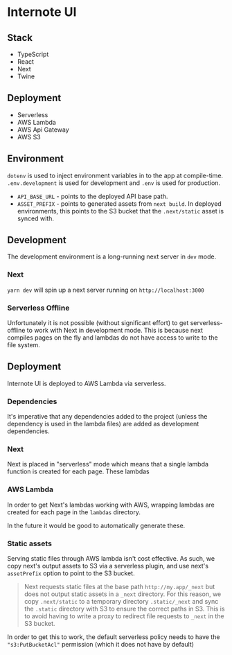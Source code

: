 # Internote UI

## Stack

- TypeScript
- React
- Next
- Twine

## Deployment

- Serverless
- AWS Lambda
- AWS Api Gateway
- AWS S3

## Environment

`dotenv` is used to inject environment variables in to the app at compile-time. `.env.development` is used for development and `.env` is used for production.

- `API_BASE_URL` - points to the deployed API base path.
- `ASSET_PREFIX` - points to generated assets from `next build`. In deployed environments, this points to the S3 bucket that the `.next/static` asset is synced with.

## Development

The development environment is a long-running next server in `dev` mode.

### Next

`yarn dev` will spin up a next server running on `http://localhost:3000`

### Serverless Offline

Unfortunately it is not possible (without significant effort) to get serverless-offline to work with Next in development mode. This is because next compiles pages on the fly and lambdas do not have access to write to the file system.

## Deployment

Internote UI is deployed to AWS Lambda via serverless.

### Dependencies

It's imperative that any dependencies added to the project (unless the dependency is used in the lambda files) are added as development dependencies.

### Next

Next is placed in "serverless" mode which means that a single lambda function is created for each page. These lambdas

### AWS Lambda

In order to get Next's lambdas working with AWS, wrapping lambdas are created for each page in the `lambdas` directory.

In the future it would be good to automatically generate these.

### Static assets

Serving static files through AWS lambda isn't cost effective. As such, we copy next's output assets to S3 via a serverless plugin, and use next's `assetPrefix` option to point to the S3 bucket.

> Next requests static files at the base path `http://my.app/_next` but does not output static assets in a `_next` directory. For this reason, we copy `.next/static` to a temporary directory `.static/_next` and sync the `.static` directory with S3 to ensure the correct paths in S3. This is to avoid having to write a proxy to redirect file requests to `_next` in the S3 bucket.

In order to get this to work, the default serverless policy needs to have the `"s3:PutBucketAcl"` permission (which it does not have by default)
